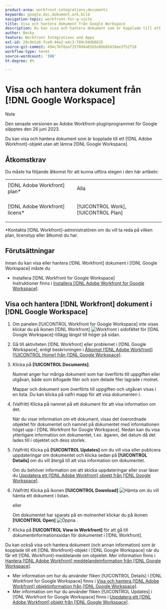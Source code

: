 ```yaml
---
product-area: workfront-integrations;documents
keywords: google,doc,dokument,ark,bild
navigation-topic: workfront-for-g-suite
title: Visa och hantera dokument från Google Workspace
description: Du kan visa och hantera dokument som är kopplade till ett [!DNL Adobe Workfront] objekt utan att behöva lämna Google Workspace.
author: Becky
feature: Workfront Integrations and Apps
exl-id: 20c9e1a6-fce0-44a2-a4c3-f89c94db6635
source-git-commit: 494c7bf8aaf3570d4a01b5e88b85410ee3f52f18
workflow-type: tm+mt
source-wordcount: '388'
ht-degree: 0%

---
```


# Visa och hantera dokument från [!DNL Google Workspace]

>[!NOTE]
>
>Den senaste versionen av Adobe Workfront-pluginprogrammet för Google släpptes den 26 juni 2023.

Du kan visa och hantera dokument som är kopplade till ett [!DNL Adobe Workfront]-objekt utan att lämna [!DNL Google Workspace].

## Åtkomstkrav

Du måste ha följande åtkomst för att kunna utföra stegen i den här artikeln:

<table style="table-layout:auto"> 
 <col> 
 <col> 
 <tbody> 
  <tr> 
   <td role="rowheader">[!DNL Adobe Workfront] plan*</td> 
   <td> <p>Alla</p> </td> 
  </tr> 
  <tr> 
   <td role="rowheader">[!DNL Adobe Workfront] licens*</td> 
   <td> <p>[!UICONTROL Work], [!UICONTROL Plan]</p> </td> 
  </tr> 
 </tbody> 
</table>

&#42;Kontakta [!DNL Workfront]-administratören om du vill ta reda på vilken plan, licenstyp eller åtkomst du har.

## Förutsättningar

Innan du kan visa eller hantera [!DNL Workfront] dokument i [!DNL Google Workspace] måste du

* Installera [!DNL Workfront for Google Workspace]\
   Instruktioner finns i [Installera [!DNL Adobe Workfront for Google Workspace]](../../workfront-integrations-and-apps/workfront-for-g-suite/install-workfront-for-gsuite.md).

## Visa och hantera [!DNL Workfront] dokument i [!DNL Google Workspace]

1. Om panelen [!UICONTROL Workfront for Google Workspace] inte visas klickar du på ikonen [!DNL Workfront] ![Workfront ](assets/wf-lion-icon.png) i sidofältet för [!DNL Google Workspace]-tillägg längst till höger på sidan.
1. Gå till aktiviteten [!DNL Workfront] eller problemet i [!DNL Google Workspace], enligt beskrivningen i [Åtkomst [!DNL Adobe Workfront] [!UICONTROL Home] från  [!DNL Google Workspace]](../../workfront-integrations-and-apps/workfront-for-g-suite/access-wf-home-content-from-g-suite.md).
1. Klicka på **[!UICONTROL Documents]**.

   Numret anger hur många dokument som har överförts till uppgiften eller utgåvan, både som bifogade filer och som delade filer lagrade i molnet.

   Mappar och dokument som överförts till uppgiften och utgåvan visas i en lista. Du kan klicka på valfri mapp för att visa dokumenten i.

1. (Valfritt) Klicka på namnet på ett dokument för att visa information om det.

   När du visar information om ett dokument, visas det överordnade objektet för dokumentet och namnet på dokumentet med informationen högst upp i [!DNL Workfront for Google Workspace]. Nedan kan du visa ytterligare information om dokumentet, t.ex. ägaren, det datum då det lades till i objektet och dess storlek.

1. (Valfritt) Klicka på **[!UICONTROL Updates]** om du vill visa eller publicera uppdateringar om dokumentet och klicka sedan på **[!UICONTROL Details]** om du vill återgå till att visa information om dokumentet.

   Om du behöver information om att skicka uppdateringar eller svar läser du [Uppdatera ett [!DNL Adobe Workfront] objekt från [!DNL Google Workspace]](../../workfront-integrations-and-apps/workfront-for-g-suite/update-a-workfront-object-in-gsuite.md).

1. (Valfritt) Klicka på ikonen **[!UICONTROL Download]** ![Hämta ](assets/download-icon.png) om du vill hämta ett dokument i listan.

   eller

   Om dokumentet har sparats på en molnenhet klickar du på ikonen **[!UICONTROL Open]** ![Öppna ](assets/open-icon.png) .

1. Klicka på **[!UICONTROL View in Workfront]** för att gå till dokumentinformationssidan för dokumentet i [!DNL Workfront].

Du kan också visa och hantera dokument (och annan information) som är kopplade till ett [!DNL Workfront]-objekt i [!DNL Google Workspace] när du får ett [!DNL Workfront]-meddelande om objektet. Mer information finns i [Hantera [!DNL Adobe Workfront] meddelandeinformation från [!DNL Google Workspace]](../../workfront-integrations-and-apps/workfront-for-g-suite/manage-wf-email-notification-details-in-gsuite.md).

* Mer information om hur du använder fliken [!UICONTROL Details] i [!DNL Workfront for Google Workspace] finns i [Visa och hantera  [!DNL Adobe Workfront] objektinformation från [!DNL Google Workspace]](../../workfront-integrations-and-apps/workfront-for-g-suite/view-manage-work-item-details-in-gsuite.md).
* Mer information om hur du använder fliken [!UICONTROL Updates] i [!DNL Workfront for Google Workspace] finns i [Uppdatera ett [!DNL Adobe Workfront] objekt från [!DNL Google Workspace]](../../workfront-integrations-and-apps/workfront-for-g-suite/update-a-workfront-object-in-gsuite.md).
